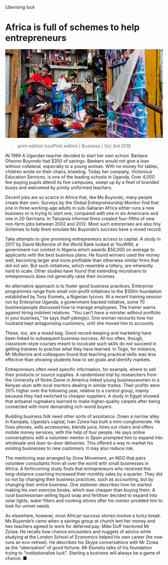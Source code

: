 ###### Uberising luck

# Africa is full of schemes to help entrepreneurs 

![image](images/20191005_WBP001_0.jpg) 

> print-edition iconPrint edition | Business | Oct 3rd 2019 

IN 1999 A Ugandan teacher decided to start her own school. Barbara Ofwono Buyondo had $350 of savings. Bankers would not give a loan without collateral, especially to a young woman. With no money for tables, children wrote on their chairs, kneeling. Today her company, Victorious Education Services, is one of the leading schools in Uganda. Over 4,000 fee-paying pupils attend its five campuses, swept up by a fleet of branded buses and welcomed by primly uniformed teachers. 

Decent jobs are so scarce in Africa that, like Ms Buyondo, many people create their own. Surveys by the Global Entrepreneurship Monitor find that one in three working-age adults in sub-Saharan Africa either runs a new business or is trying to start one, compared with one in six Americans and one in 20 Germans. In Tanzania informal firms created four-fifths of new non-farm jobs between 2002 and 2012. Most such enterprises are also tiny. Schemes to help them emulate Ms Buyondo’s success have a mixed record. 

Take attempts to give promising entrepreneurs access to capital. A study in 2017 by David McKenzie of the World Bank looked at YouWiN!, a government-run contest in Nigeria which awards $50,000 on average to applicants with the best business plans. He found winners used the money well, becoming larger and more profitable than otherwise similar firms that did not win. But such initiatives, which resemble a lottery, are inherently hard to scale. Other studies have found that extending microloans to entrepreneurs does not generally raise their incomes. 

An alternative approach is to foster good business practices. Enterprise programmes range from small non-profit initiatives to the $100m foundation established by Tony Elumelu, a Nigerian tycoon. At a recent training session run by Enterprise Uganda, a government-backed initiative, some 70 businesspeople discussed how to manage employees. The trainer warns against hiring indolent relatives. “You can’t have a minister without portfolio in your business,” he says (half-jokingly). One woman recounts how her husband kept antagonising customers, until she moved him to accounts. 

These, too, are a mixed bag. Good record-keeping and marketing have been linked to subsequent business success. All too often, though, classroom-style courses meant to inculcate such skills do not succeed in getting trainees to practise what they have learned. In Togo, for instance, Mr McKenzie and colleagues found that teaching practical skills was less effective than showing students how to set goals and identify markets. 

Entrepreneurs often need specific information, for example, where to sell their products or source supplies. A randomised trial by researchers from the University of Notre Dame in America linked young businesswomen in a Kenyan slum with local mentors dealing in similar trades. Their profits were 20% higher over the following year, relative to a control group, mainly because they had switched to cheaper suppliers. A study in Egypt showed that artisanal rugmakers learned to make higher-quality carpets after being connected with more demanding rich-world buyers. 

Budding business folk need other sorts of assistance. Down a narrow alley in Kampala, Uganda’s capital, Ivan Zziwa has built a mini-conglomerate. He fixes phones, sells accessories, blends juice, hires out chairs and offers mobile money services, with the help of four people. He says online conversations with a volunteer mentor in Spain prompted him to expand into wholesale and door-to-door deliveries. This offered a way to market his existing businesses to new customers. It may also reduce risk. 

The mentoring was arranged by Grow Movement, an NGO that pairs volunteer consultants from all over the world with small businesses in Africa. A forthcoming study finds that entrepreneurs who received this long-distance coaching increased their monthly sales by a quarter. They did so not by changing their business practices, such as accounting, but by changing their entire business. One stationer describes how he started making his own exercise books, which was cheaper than buying them. A rural businessman selling liquid soap and fertiliser decided to expand into solar lights, water filters and cooking stoves after his mentor prodded him to look for unmet needs. 

As elsewhere, however, most African success stories involve a lucky break. Ms Buyondo’s came when a savings group at church lent her money and two teachers agreed to work for deferred pay. Mike Duff mentored Mr Zziwa. He recalls how chance encounters and nuggets of advice while studying at the London School of Economics helped his own career (he now runs an eco-retreat). He describes his Skype conversations with Mr Zziwa as the “uberisation” of good fortune. Mr Elumelu talks of his foundation trying to “institutionalise luck”. Starting a business will always be a game of chance. ■ 

